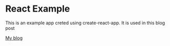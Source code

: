 # React Example

This is an example app creted using create-react-app. It is used in this blog post

[My blog](https://blog.lukenetti.com)
